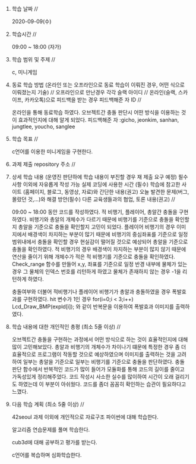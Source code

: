 1. 학습 날짜 // 

    2020-09-09(수)
 
2. 학습시간 // 

    09:00 ~ 18:00 (자가)
    
3. 학습 범위 및 주제 // 
    
    c, 미니게임

4. 동료 학습 방법 (온라인 또는 오프라인으로 동료 학습이 이뤄진 경우, 어떤 식으로 이뤄졌는지 기술) // 오프라인으로 만난경우 각각 슬랙 아이디 // 온라인(슬랙, 스카이프, 카카오톡)으로 피드백을 받는 경우 피드백해준 자 ID // 

    온라인을 통해 동료학습 하였다. 오브젝트간 충돌 판단시 어떤 방식을 이용하는 것이 효과적인지에 대해 알게 되었다. 피드백해준 자 :gicho, jeonkim, sanhan, jungtlee, youcho, sanglee

5. 학습 목표 //

    c언어를 이용한 미니게임을 구현한다.
    
6. 과제 제출 repository 주소 // 
    
    
    
7. 상세 학습 내용 (운영진 판단하에 학습 내용이 부진할 경우 재 제출 요구 예정) 필수사항 이외에 자유롭게 작성 가능 실제 코딩에 사용한 시간 (필수) 학습에 참고한 사이트 (홈페이지, 블로그, 동영상, 자료)와 간단한 내용(권고) 오늘 발견한 문제(버그, 몰랐던 것,...)와 해결 방안(필수) 다른 교육생들과의 협업, 토론 내용(권고) //
    
    09:00 ~ 18:00 동안 코드를 작성하였다.
    적 비행기, 플레이어, 총알간 충돌을 구현하였다. 비행기와 총알의 개체수가 다르기 때문에 비행기를 기준으로 충돌을 확인할지 총알을 기준으로 충돌을 확인할지 고민이 되었다. 플레이어 비행기의 경우 이미지에서 배경색이 차지하는 부분이 많기 때문에 비행기의 중심좌표를 기준으로 일정 범위내에서 충돌을 확인할 경우 현실감이 떨어질 것으로 예상되어 총알을 기준으로 충돌을 확인하였다. 적 비행기의 경우 배경색이 차지하는 부분이 많지 않기 때문에 연산을 줄이기 위해 개체수가 적은 적 비행기를 기준으로 충돌을 확인하였다. Check_range 함수를 만들어 x,y, 좌표를 기준으로 일정 반경 내부에 물체가 있는 경우 그 물체의 인덱스 번호를 리턴하게 하였고 물체가 존재하지 않는 경우 -1을 리턴하게 하였다.
    
    충돌여부와 더불어 적비행기나 플레이어 비행기가 총알과 충돌하였을 경우 폭발효과를 구현하였다. hit 변수가 1인 경우 for(i=0;i < 3;i++) Lcd_Draw_BMP(expld[i]); 와 같이 반복문을 이용하여 폭발효과 이미지를 출력하였다. 
    
8. 학습 내용에 대한 개인적인 총평 (최소 5줄 이상) //

    오브젝트간 충돌을 구현하는 과정에서 어떤 방식으로 하는 것이 효율적인지에 대해 많이 고민해보았다. 총알과 비행기의 개체수가 차이나기 떄문에 특정한 경우 좀 더 효율적으로 프로그램이 작동할 것으로 예상하였으며 이미지를 출력하는 것을 고려하여 일부는 총알을 기준으로 일부는 비행기를 기준으로 충돌을 판단하였다. 충돌 판단 함수에서 반복적인 코드가 많이 들어가 모듈화를 통해 코드의 길이를 줄이고 가독성있게 정리해주었다. 코드 작성시 사소한 실수를 많이하여 시간이 오래 걸리기도 하였는데 이 부분이 아쉬웠다. 코드를 좀더 꼼꼼히 확인하는 습관이 필요하다고 느꼈다.
    
9. 다음 학습 계획 (최소 5줄 이상) // 
    
    42seoul 과제 이외에 개인적으로 자료구조 파이썬에 대해 학습한다.
    
    알고리즘 연습문제를 풀며 학습한다.
    
    cub3d에 대해 공부하고 평가를 받는다.
    
    c언어를 복습하며 심화학습한다.